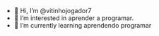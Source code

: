 - 👋 Hi, I’m @vitinhojogador7
- 👀 I’m interested in aprender a programar.
- 🌱 I’m currently learning aprendendo  programar

<!---
vitinhojogador7/vitinhojogador7 is a ✨ special ✨ repository because its `README.md` (this file) appears on your GitHub profile.
You can click the Preview link to take a look at your changes.
--->
